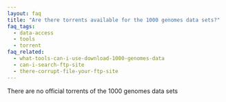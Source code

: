 ```yaml
---
layout: faq
title: "Are there torrents available for the 1000 genomes data sets?"
faq_tags:
  - data-access
  - tools
  - torrent
faq_related:
  - what-tools-can-i-use-download-1000-genomes-data
  - can-i-search-ftp-site
  - there-corrupt-file-your-ftp-site
---
```

                    
There are no official torrents of the 1000 genomes data sets
